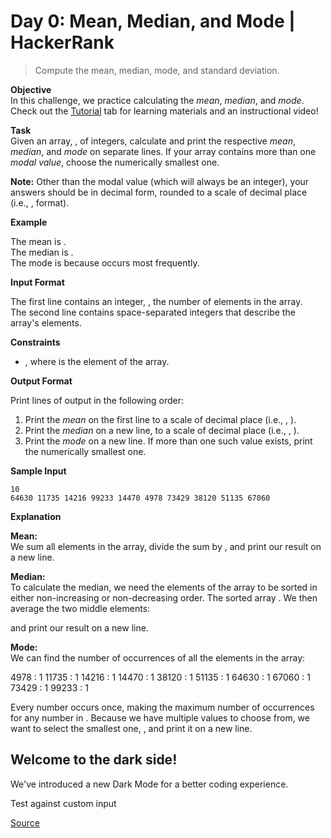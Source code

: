 # Day 0: Mean, Median, and Mode | HackerRank

> Compute the mean, median, mode, and standard deviation.

**Objective**  
In this challenge, we practice calculating the _mean_, _median_, and _mode_. Check out the [Tutorial](chrome-extension://cjedbglnccaioiolemnfhjncicchinao/challenges/s10-basic-statistics/tutorial) tab for learning materials and an instructional video!

**Task**  
Given an array, , of integers, calculate and print the respective _mean_, _median_, and _mode_ on separate lines. If your array contains more than one _modal value_, choose the numerically smallest one.

**Note:** Other than the modal value (which will always be an integer), your answers should be in decimal form, rounded to a scale of decimal place (i.e., , format).

**Example**  
  

The mean is .  
The median is .  
The mode is because occurs most frequently.

**Input Format**

The first line contains an integer, , the number of elements in the array.  
The second line contains space-separated integers that describe the array's elements.

**Constraints**

*   , where is the element of the array.

**Output Format**

Print lines of output in the following order:

1.  Print the _mean_ on the first line to a scale of decimal place (i.e., , ).
2.  Print the _median_ on a new line, to a scale of decimal place (i.e., , ).
3.  Print the _mode_ on a new line. If more than one such value exists, print the numerically smallest one.

**Sample Input**

    10
    64630 11735 14216 99233 14470 4978 73429 38120 51135 67060
    

**Explanation**

**Mean:**  
We sum all elements in the array, divide the sum by , and print our result on a new line.

**Median:**  
To calculate the median, we need the elements of the array to be sorted in either non-increasing or non-decreasing order. The sorted array . We then average the two middle elements:

and print our result on a new line.

**Mode:**  
We can find the number of occurrences of all the elements in the array:

 4978 : 1
11735 : 1
14216 : 1
14470 : 1
38120 : 1
51135 : 1
64630 : 1
67060 : 1
73429 : 1
99233 : 1

Every number occurs once, making the maximum number of occurrences for any number in . Because we have multiple values to choose from, we want to select the smallest one, , and print it on a new line.

Welcome to the dark side!
-------------------------

We've introduced a new Dark Mode for a better coding experience.

Test against custom input


[Source](https://www.hackerrank.com/challenges/s10-basic-statistics/problem)